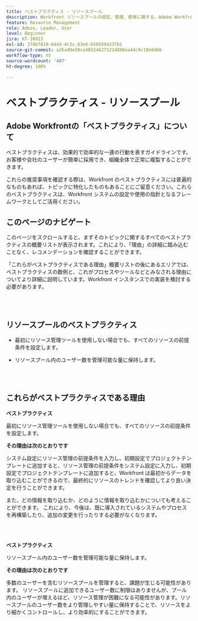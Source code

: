 ```yaml
---
title: ベストプラクティス - リソースプール
description: Workfront リソースプールの設定、管理、使用に関する、Adobe Workfront のエキスパートによるベストプラクティスの推奨事項について説明します。
feature: Resource Management
role: Admin, Leader, User
level: Beginner
jira: KT-10923
exl-id: 374bf818-644d-4c3c-83e6-b50589423fb1
source-git-commit: a25a49e59ca483246271214886ea4dc9c10e8d66
workflow-type: ht
source-wordcount: '407'
ht-degree: 100%

---
```


# ベストプラクティス - リソースプール

## Adobe Workfrontの「ベストプラクティス」について

ベストプラクティスは、効果的で効率的な一連の行動を表すガイドラインです。お客様や会社のユーザーが簡単に採用でき、組織全体で正常に複製することができます。

これらの推奨事項を確認する際は、Workfront のベストプラクティスには普遍的なものもあれば、トピックに特化したものもあることにご留意ください。これらのベストプラクティスは、Workfront システムの設定や使用の指針となるフレームワークとしてご活用ください。

## このページのナビゲート

このページをスクロールすると、まずそのトピックに関するすべてのベストプラクティスの概要リストが表示されます。これにより、「理由」の詳細に踏み込むことなく、レコメンデーションを確認することができます。

「これらがベストプラクティスである理由」概要リストの後にあるエリアでは、ベストプラクティスの数例と、これがプロセスやツールなどとみなされる理由についてより詳細に説明しています。Workfront インスタンスでの実装を検討する必要があります。

</br>
</br>

## リソースプールのベストプラクティス

* 最初にリソース管理ツールを使用しない場合でも、すべてのリソースの前提条件を設定します。

* リソースプール内のユーザー数を管理可能な量に保持します。

</br>
</br>

## これらがベストプラクティスである理由

**ベストプラクティス**

最初にリソース管理ツールを使用しない場合でも、すべてのリソースの前提条件を設定します。

**その理由は次のとおりです**

システム設定にリソース管理の前提条件を入力し、初期設定でプロジェクトテンプレートに追加すると、リソース管理の前提条件をシステム設定に入力し、初期設定でプロジェクトテンプレートに追加すると、Workfront は最初からデータを取り込むことができるので、最終的にリソースのトレンドを確認してより良い決定を行うことができます。

また、どの情報を取り込むか、どのように情報を取り込むかについても考えることができます。 これにより、今後は、既に導入されているシステムやプロセスを再構築したり、追加の変更を行ったりする必要がなくなります。

</br>
</br>

**ベストプラクティス**

リソースプール内のユーザー数を管理可能な量に保持します。

**その理由は次のとおりです**

多数のユーザーを含むリソースプールを管理すると、課題が生じる可能性があります。 リソースプールに追加できるユーザー数に制限はありませんが、プール内のユーザーが増えるほど、リソース管理が困難になる可能性があります。リソースプールのユーザー数をより管理しやすい量に保持することで、リソースをより細かくコントロールし、より効率的にすることができます。
